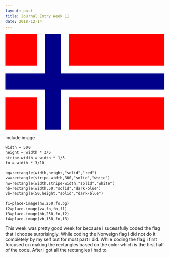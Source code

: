 ```yaml
--- 
layout: post
title: Journal Entry Week 11
date: 2018-12-14
---
```

![Flag Image](/images/flagv2.png)
 
include image

```
width = 500
height = width * 3/5
stripe-width = width * 1/5
fo = width * 3/10

bg=rectangle(width,height,"solid","red")
vw=rectangle(stripe-width,300,"solid","white")
hw=rectangle(width,stripe-width,"solid","white")
hb=rectangle(width,50,"solid","dark-blue")
vb=rectangle(50,height,"solid","dark-blue")

f1=place-image(hw,250,fo,bg)
f2=place-image(vw,fo,fo,f1)
f3=place-image(hb,250,fo,f2)
f4=place-image(vb,150,fo,f3)
```
This week was pretty good week for because i sucessfully coded the flag that i choose surprisingly. While coding the Norweign flag i did not do it completely by my self but for most part i did. While coding the flag i first forcused on making the rectangles based on the color which is the first half of the code. After i got all the rectangles i had to 
